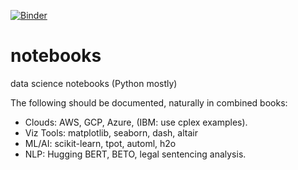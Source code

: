 [![Binder](https://mybinder.org/badge_logo.svg)](https://mybinder.org/v2/gh/sergiolucero/notebooks/HEAD)

# notebooks
data science notebooks (Python mostly)

The following should be documented, naturally in combined books:

* Clouds: AWS, GCP, Azure, (IBM: use cplex examples).
* Viz Tools: matplotlib, seaborn, dash, altair
* ML/AI: scikit-learn, tpot, automl, h2o
* NLP: Hugging BERT, BETO, legal sentencing analysis.
